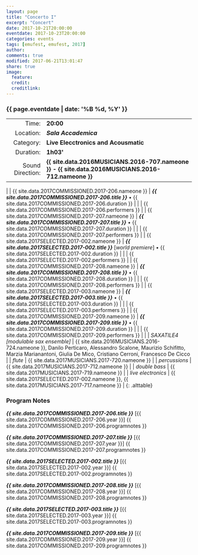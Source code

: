 ```yaml
---
layout: page
title: "Concerto I"
excerpt: "Concert"
date: 2017-10-21T20:00:00
eventdate: 2017-10-23T20:00:00
categories: events
tags: [emufest, emufest, 2017]
author:
comments: true
modified: 2017-06-21T13:01:47
share: true
image:
  feature:
  credit:
  creditlink:
---
```


### {{ page.eventdate | date: '%B %d, %Y' }}

|  |  |
|------------:|:------------|
| Time: | **20:00** |
| Location: | ***Sala Accademica*** |
| Category: | **Live Elecctronics and Acousmatic** |
| Duration: | **1h03'** |
| Sound Direction: | **{{ site.data.2016MUSICIANS.2016-707.nameone }} - {{ site.data.2016MUSICIANS.2016-712.nameone }}** |
|
| {{ site.data.2017COMMISSIONED.2017-206.nameone }} | ***{{ site.data.2017COMMISSIONED.2017-206.title }}*** • {{ site.data.2017COMMISSIONED.2017-206.duration }} |
|  | {{ site.data.2017COMMISSIONED.2017-206.performers }} |
| {{ site.data.2017COMMISSIONED.2017-207.nameone }} | ***{{ site.data.2017COMMISSIONED.2017-207.title }}*** • {{ site.data.2017COMMISSIONED.2017-207.duration }} |
|  | {{ site.data.2017COMMISSIONED.2017-207.performers }} |
| {{ site.data.2017SELECTED.2017-002.nameone }} | ***{{ site.data.2017SELECTED.2017-002.title }}*** [_world premiere_] • {{ site.data.2017SELECTED.2017-002.duration }} |
|  | {{ site.data.2017SELECTED.2017-002.performers }} |
| {{ site.data.2017COMMISSIONED.2017-208.nameone }} | ***{{ site.data.2017COMMISSIONED.2017-208.title }}*** • {{ site.data.2017COMMISSIONED.2017-208.duration }} |
|  | {{ site.data.2017COMMISSIONED.2017-208.performers }} |
| {{ site.data.2017SELECTED.2017-003.nameone }} | ***{{ site.data.2017SELECTED.2017-003.title }}*** • {{ site.data.2017SELECTED.2017-003.duration }} |
|  | {{ site.data.2017SELECTED.2017-003.performers }} |
| {{ site.data.2017COMMISSIONED.2017-209.nameone }} | ***{{ site.data.2017COMMISSIONED.2017-209.title }}*** • {{ site.data.2017COMMISSIONED.2017-209.duration }} |
|  | {{ site.data.2017COMMISSIONED.2017-209.performers }} |
|
|  *SAXATILE4 [modulable sax ensemble]* | {{ site.data.2016MUSICIANS.2016-724.nameone }}, Danilo Perticaro, Alessandro Scalone, Maurizio Schifitto, Marzia Marianantoni, Giulia De Mico, Cristiano Cerroni, Francesco De Cicco |
|  *flute* | {{ site.data.2017MUSICIANS.2017-720.nameone }} |
|  *percussions* | {{ site.data.2017MUSICIANS.2017-712.nameone }} |
|  *double bass* | {{ site.data.2017MUSICIANS.2017-719.nameone }} |
|  *live electronics* |  {{ site.data.2017SELECTED.2017-002.nameone }}, {{ site.data.2017MUSICIANS.2017-717.nameone }} |
{: .alttable}



### Program Notes

***{{ site.data.2017COMMISSIONED.2017-206.title }}*** [{{ site.data.2017COMMISSIONED.2017-206.year }}] {{ site.data.2017COMMISSIONED.2017-206.programnotes }}

***{{ site.data.2017COMMISSIONED.2017-207.title }}*** [{{ site.data.2017COMMISSIONED.2017-207.year }}] {{ site.data.2017COMMISSIONED.2017-207.programnotes }}

***{{ site.data.2017SELECTED.2017-002.title }}*** [{{ site.data.2017SELECTED.2017-002.year }}] {{ site.data.2017SELECTED.2017-002.programnotes }}

***{{ site.data.2017COMMISSIONED.2017-208.title }}*** [{{ site.data.2017COMMISSIONED.2017-208.year }}] {{ site.data.2017COMMISSIONED.2017-208.programnotes }}

***{{ site.data.2017SELECTED.2017-003.title }}*** [{{ site.data.2017SELECTED.2017-003.year }}] {{ site.data.2017SELECTED.2017-003.programnotes }}

***{{ site.data.2017COMMISSIONED.2017-209.title }}*** [{{ site.data.2017COMMISSIONED.2017-209.year }}] {{ site.data.2017COMMISSIONED.2017-209.programnotes }}
